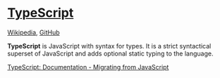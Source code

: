 # [TypeScript](https://www.typescriptlang.org/)
[Wikipedia](https://en.wikipedia.org/wiki/TypeScript), [GitHub](https://github.com/microsoft/TypeScript)

**TypeScript** is JavaScript with syntax for types. It is a strict syntactical superset of JavaScript and adds optional static typing to the language.

[TypeScript: Documentation - Migrating from JavaScript](https://www.typescriptlang.org/docs/handbook/migrating-from-javascript.html)